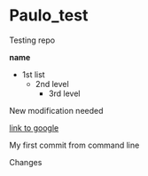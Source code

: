 # Paulo_test
Testing repo

**name**
- 1st list
  - 2nd level
    - 3rd level

New modification needed

[link to google](http://www.google.com)

My first commit from command line

Changes

